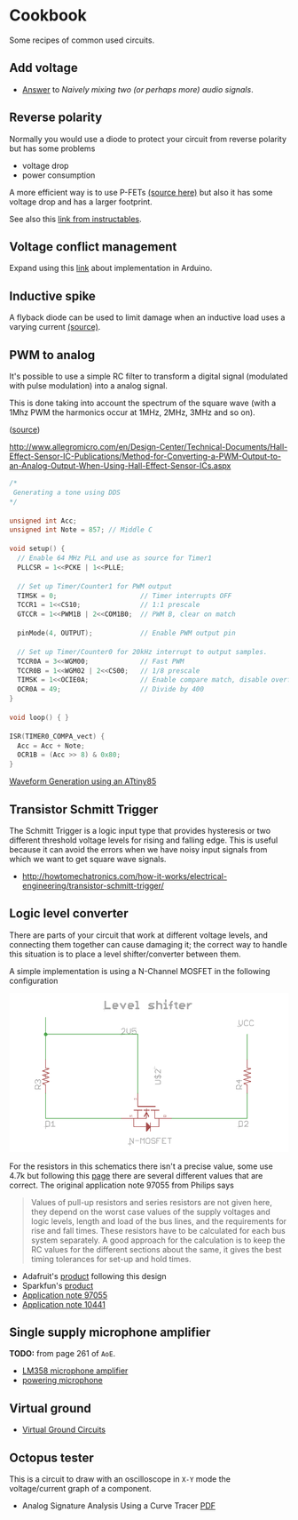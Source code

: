 # Cookbook

Some recipes of common used circuits.

## Add voltage

 - [Answer](http://electronics.stackexchange.com/questions/103435/naively-mixing-two-or-perhaps-more-audio-signals) to *Naively mixing two (or perhaps more) audio signals*.

## Reverse polarity

Normally you would use a diode to protect your circuit from reverse polarity
but has some problems

 - voltage drop
 - power consumption

A more efficient way is to use P-FETs [(source here)](https://www.youtube.com/watch?v=IrB-FPcv1Dc) but also it has
some voltage drop and has a larger footprint.

See also this [link from instructables](http://www.instructables.com/id/Reverse-polarity-protection-for-your-circuit-with/).

## Voltage conflict management

Expand using this [link](https://rheingoldheavy.com/arduino-from-scratch-part-4-voltage-conflict-management/) about implementation in Arduino.

## Inductive spike

A flyback diode can be used to limit damage when an inductive load uses a
varying current [(source)](https://www.youtube.com/watch?v=LXGtE3X2k7Y).

## PWM to analog

It's possible to use a simple RC filter to transform a digital signal (modulated
with pulse modulation) into a analog signal.

This is done taking into account the spectrum of the square wave
(with a 1Mhz PWM the harmonics occur at 1MHz, 2MHz, 3MHz and so on).

([source](http://www.ti.com/lit/an/spraa88a/spraa88a.pdf))

http://www.allegromicro.com/en/Design-Center/Technical-Documents/Hall-Effect-Sensor-IC-Publications/Method-for-Converting-a-PWM-Output-to-an-Analog-Output-When-Using-Hall-Effect-Sensor-ICs.aspx

```c
/*
 Generating a tone using DDS
*/

unsigned int Acc;
unsigned int Note = 857; // Middle C

void setup() {
  // Enable 64 MHz PLL and use as source for Timer1
  PLLCSR = 1<<PCKE | 1<<PLLE;     

  // Set up Timer/Counter1 for PWM output
  TIMSK = 0;                     // Timer interrupts OFF
  TCCR1 = 1<<CS10;               // 1:1 prescale
  GTCCR = 1<<PWM1B | 2<<COM1B0;  // PWM B, clear on match

  pinMode(4, OUTPUT);            // Enable PWM output pin

  // Set up Timer/Counter0 for 20kHz interrupt to output samples.
  TCCR0A = 3<<WGM00;             // Fast PWM
  TCCR0B = 1<<WGM02 | 2<<CS00;   // 1/8 prescale
  TIMSK = 1<<OCIE0A;             // Enable compare match, disable overflow
  OCR0A = 49;                    // Divide by 400
}

void loop() { }

ISR(TIMER0_COMPA_vect) {
  Acc = Acc + Note;
  OCR1B = (Acc >> 8) & 0x80;
}
```

[Waveform Generation using an ATtiny85](http://www.technoblogy.com/show?QVN)

## Transistor Schmitt Trigger

The Schmitt Trigger is a logic input type that provides hysteresis or two
different threshold voltage levels for rising and falling edge. This is
useful because it can avoid the errors when we have noisy input signals
from which we want to get square wave signals.

 - http://howtomechatronics.com/how-it-works/electrical-engineering/transistor-schmitt-trigger/

## Logic level converter

There are parts of your circuit that work at different voltage levels, and connecting them
together can cause damaging it; the correct way to handle this situation is to place a
level shifter/converter between them.

A simple implementation is using a N-Channel MOSFET in the following configuration

![logic level shifter with N MOSFET](Images/n-channel-logic-level-converter.png)

For the resistors in this schematics there isn't a precise value, some use 4.7k
but following this [page](http://delphys.net/d.holmes/hardware/levelshift.html)
there are several different values that are correct. The original application
note 97055 from Philips says

> Values of pull-up resistors and series resistors are not given here, they depend on the worst case values of the
> supply voltages and logic levels, length and load of the bus lines, and the requirements for rise and fall times.
> These resistors have to be calculated for each bus system separately. A good approach for the calculation is to
> keep the RC values for the different sections about the same, it gives the best timing tolerances for set-up and
> hold times.

 - Adafruit's [product](http://www.adafruit.com/products/757) following this design
 - Sparkfun's [product](https://learn.sparkfun.com/tutorials/bi-directional-logic-level-converter-hookup-guide)
 - [Application note 97055](https://www.adafruit.com/datasheets/an97055.pdf)
 - [Application note 10441](http://www.nxp.com/documents/application_note/AN10441.pdf)


## Single supply microphone amplifier

**TODO:** from page 261 of ``AoE``.

 - [LM358 microphone amplifier](https://lowvoltage.wordpress.com/2011/05/21/lm358-mic-amp/)
 - [powering microphone](http://www.epanorama.net/circuits/microphone_powering.html)

## Virtual ground

 - [Virtual Ground Circuits](https://tangentsoft.net/elec/vgrounds.html)

## Octopus tester

This is a circuit to draw with an oscilloscope in ``X-Y`` mode the voltage/current graph of
a component.

 - Analog Signature Analysis Using a Curve Tracer [PDF](http://www.qsl.net/kd7rem/pdf/octopus.pdf)
